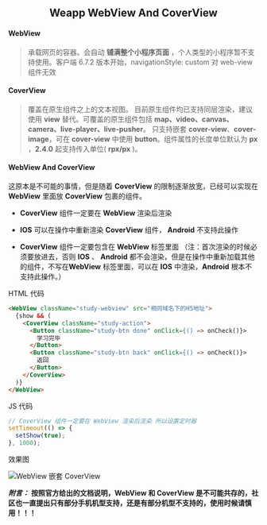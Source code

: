 <h2 align="center">Weapp WebView And CoverView</h2>

#### **WebView**

> 承载网页的容器。会自动 **铺满整个小程序页面** ，个人类型的小程序暂不支持使用。客户端 6.7.2 版本开始，navigationStyle: custom 对 web-view 组件无效

#### **CoverView**

> 覆盖在原生组件之上的文本视图。 目前原生组件均已支持同层渲染，建议使用 **view** 替代。可覆盖的原生组件包括 **map、video、canvas、camera、live-player、live-pusher**。 只支持嵌套 **cover-view**、**cover-image**，可在 **cover-view** 中使用 **button**。组件属性的长度单位默认为 **px** ，**2.4.0** 起支持传入单位( **rpx/px** )。

#### **WebView And CoverView**

这原本是不可能的事情，但是随着 **CoverView** 的限制逐渐放宽，已经可以实现在 **WebView** 里面放 **CoverView** 包裹的组件。

- **CoverView** 组件一定要在 **WebView** 渲染后渲染

- **IOS** 可以在操作中重新渲染 **CoverView** 组件， **Android** 不支持此操作

- **CoverView** 组件一定要包含在 **WebView** 标签里面 （注：首次渲染的时候必须要放进去，否则 **IOS** 、 **Android** 都不会渲染，但是在操作中重新加载其他的组件，不写在**WebView** 标签里面，可以在 **IOS** 中渲染，**Android** 根本不支持此操作。）

HTML 代码

```html
<WebView className="study-webview" src="相同域名下的H5地址">
  {show && (
    <CoverView className="study-action">
      <Button className="study-btn done" onClick={() => onCheck()}>
        学习完毕
      </Button>
      <Button className="study-btn back" onClick={() => onCheck()}>
        返回
      </Button>
    </CoverView>
  )}
</WebView>
```

JS 代码

```js
// CoverView 组件一定要在 WebView 渲染后渲染 所以设置定时器
setTimeout(() => {
  setShow(true);
}, 1000);
```

效果图

![WebView 嵌套 CoverView](../../Image/WebView-CoverView.jpg)

**_附言：_** **按照官方给出的文档说明，WebView 和 CoverView 是不可能共存的，社区也一直提出只有部分手机机型支持，还是有部分机型不支持的，使用时候请慎用！！！**

